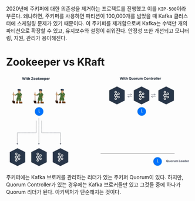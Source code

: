 2020년에 주키퍼에 대한 의존성을 제거하는 프로젝트를 진행했고 이를 `KIP-500`이라 부른다. 왜냐하면, 주키퍼를 사용하면 파티션이 100,000개를 넘었을 때 Kafka 클러스터에 스케일링 문제가 있기 때문이다. 이 주키퍼를 제거함으로써 Kafka는 수백만 개의 파티션으로 확장할 수 있고, 유지보수와 설정이 쉬워진다. 안정성 또한 개선되고 모니터링, 지원, 관리가 용이해진다.

# Zookeeper vs KRaft

![image.png](./images/kafka24.png)

주키퍼에는 Kafka 브로커를 관리하는 리더가 있는 주키퍼 Quorum이 있다. 하지만, Quorum Controller가 있는 경우에는 Kafka 브로커들만 있고 그것들 중에 하나가 Quorum 리더가 된다. 아키텍처가 단순해지는 것이다.
